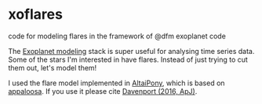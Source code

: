 # xoflares
code for modeling flares in the framework of @dfm exoplanet code

The [Exoplanet modeling](https://github.com/dfm/exoplanet) stack is super useful for analysing time series data. Some of the stars I'm interested in have flares.
Instead of just trying to cut them out, let's model them!

I used the flare model implemented in [AltaiPony](https://github.com/ekaterinailin/AltaiPony), which is based on 
[appaloosa](https://github.com/jradavenport/appaloosa/). If you use it please cite [Davenport (2016, ApJ)](https://arxiv.org/abs/1607.03494).